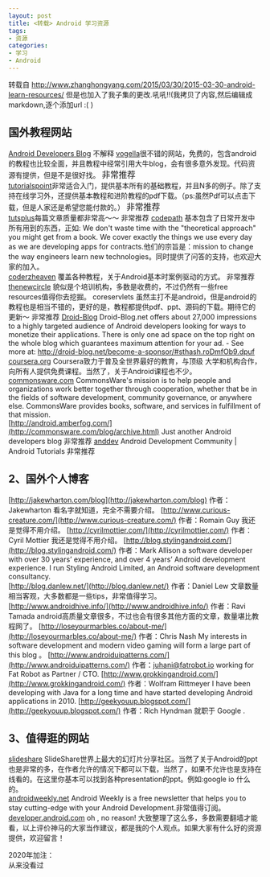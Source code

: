 ```yaml
---
layout: post
title: <转载> Android 学习资源
tags:
- 资源
categories:
- 学习
- Android
---
```


转载自 http://www.zhanghongyang.com/2015/03/30/2015-03-30-android-learn-resources/
但是也加入了我子集的更改.吼吼!!(我拷贝了内容,然后编辑成markdown,逐个添加url :( )

## 国外教程网站

[Android Developers Blog](http://android-developers.blogspot.ca/) 不解释
[vogella](http://www.vogella.com/tutorials/android.html)很不错的网站，免费的，包含android的教程也比较全面，并且教程中经常引用大牛blog，会有很多意外发现。代码资源有提供，但是不是很好找。 <big>非常推荐</big>  
[tutorialspoint](http://www.tutorialspoint.com/android/)非常适合入门，提供基本所有的基础教程，并且N多的例子。除了支持在线学习外，还提供基本教程和进阶教程的pdf下载。（ps:虽然Pdf可以点击下载，但是人家还是希望您能付款的。） <big>非常推荐</big>  
[tutsplus](http://code.tutsplus.com/categories/android-sdk)每篇文章质量都非常高～～ 非常推荐
[codepath](http://guides.codepath.com/android/Home)
基本包含了日常开发中所有用到的东西，正如: We don't waste time with the "theoretical approach" you might get from a book. We cover exactly the things we use every day as we are developing apps for contracts.他们的宗旨是：mission to change the way engineers learn new technologies。同时提供了问答的支持，也欢迎大家的加入。  
[coderzheaven](http://www.coderzheaven.com/android-tutorials/)
覆盖各种教程，关于Android基本时案例驱动的方式。 非常推荐
[thenewcircle](https://thenewcircle.com/training/android/)
貌似是个培训机构，多数是收费的，不过仍然有一些free resources值得你去挖掘。
coreservlets
虽然主打不是android，但是android的教程也是相当不错的，更好的是，教程都提供pdf、ppt、源码的下载。期待它的更新～ 非常推荐
[Droid-Blog](http://droid-blog.net/)
Droid-Blog.net offers about 27,000 impressions to a highly targeted audience of Android developers looking for ways to monetize their applications. There is only one ad space on the top right on the whole blog which guarantees maximum attention for your ad. - See more at: http://droid-blog.net/become-a-sponsor/#sthash.roDmfOb9.dpuf  
[coursera.org](https://www.coursera.org/)
Coursera致力于普及全世界最好的教育，与顶级 大学和机构合作，向所有人提供免费课程。当然了，关于Android课程也不少。
[commonsware.com](http://commonsware.com/blog/archive.html)
CommonsWare's mission is to help people and organizations work better together through cooperation, whether that be in the fields of software development, community governance, or anywhere else. CommonsWare provides books, software, and services in fulfillment of that mission.  
[http://android.amberfog.com/](http://commonsware.com/blog/archive.html)
Just another Android developers blog 非常推荐
[anddev](http://www.anddev.org/)
Android Development Community | Android Tutorials 非常推荐
## 2、国外个人博客
[http://jakewharton.com/blog](http://jakewharton.com/blog)
作者：Jakewharton
看名字就知道，完全不需要介绍。
[http://www.curious-creature.com/](http://www.curious-creature.com/)
作者：Romain Guy
我还是觉得不用介绍。
[http://cyrilmottier.com/](http://cyrilmottier.com/)
作者：Cyril Mottier
我还是觉得不用介绍。
[http://blog.stylingandroid.com/](http://blog.stylingandroid.com/)
作者：Mark Allison
a software developer with over 30 years’ experience, and over 4 years’ Android development experience. I run Styling Android Limited, an Android software development consultancy.  
[http://blog.danlew.net/](http://blog.danlew.net/)
作者：Daniel Lew
文章数量相当客观，大多数都是一些tips，非常值得学习。
[http://www.androidhive.info/](http://www.androidhive.info/)
作者：Ravi Tamada
android高质量文章很多，不过也会有很多其他方面的文章，数量堪比教程网了。
[http://loseyourmarbles.co/about-me/](http://loseyourmarbles.co/about-me/)
作者：Chris Nash
My interests in software development and modern video gaming will form a large part of this blog 。
[http://www.androiduipatterns.com/](http://www.androiduipatterns.com/)
作者：juhani@fatrobot.io
working for Fat Robot as Partner / CTO.
[http://www.grokkingandroid.com/](http://www.grokkingandroid.com/)
作者：Wolfram Rittmeyer
I have been developing with Java for a long time and have started developing Android applications in 2010.
[http://geekyouup.blogspot.com/](http://geekyouup.blogspot.com/)
作者：Rich Hyndman
就职于 Google .
## 3、值得逛的网站
[slideshare](http://www.slideshare.net/)
SlideShare世界上最大的幻灯片分享社区。当然了关于Android的ppt也是非常的多，在作者允许的情况下都可以下载，当然了，如果不允许也是支持在线看的。在这里你基本可以找到各种presentation的ppt。例如:google io 什么的。  
[androidweekly.net](http://androidweekly.net)
Android Weekly is a free newsletter that helps you to stay cutting-edge with your Android Development.非常值得订阅。
[developer.android.com](http://developer.android.com)
oh , no reason!
大致整理了这么多，多数需要翻墙才能看，以上评价神马的大家当作建议，都是我的个人观点。如果大家有什么好的资源提供，欢迎留言！

2020年加注：  
从来没看过